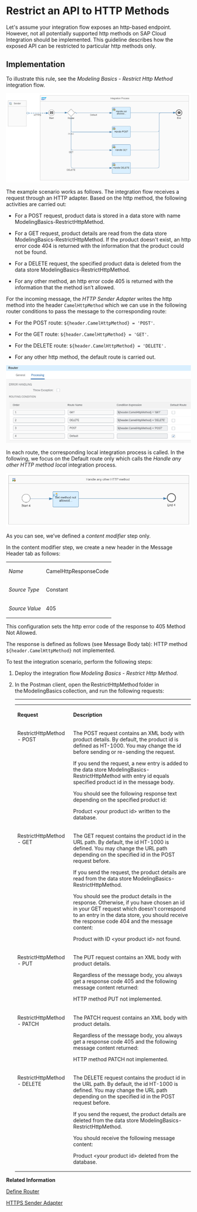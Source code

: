 <!-- loiof3486cb540514fc885f186673f155797 -->

# Restrict an API to HTTP Methods

Let's assume your integration flow exposes an http-based endpoint. However, not all potentially supported http methods on SAP Cloud Integration should be implemented. This guideline describes how the exposed API can be restricted to particular http methods only.



<a name="loiof3486cb540514fc885f186673f155797__section_f2f_4wq_lsb"/>

## Implementation

To illustrate this rule, see the *Modeling Basics - Restrict Http Method* integration flow.

![](images/2201_Basics_Restrict_API-1_571b2c3.png)

The example scenario works as follows. The integration flow receives a request through an HTTP adapter. Based on the http method, the following activities are carried out:

-   For a POST request, product data is stored in a data store with name ModelingBasics-RestrictHttpMethod.

-   For a GET request, product details are read from the data store ModelingBasics-RestrictHttpMethod. If the product doesn't exist, an http error code 404 is returned with the information that the product could not be found.

-   For a DELETE request, the specified product data is deleted from the data store ModelingBasics-RestrictHttpMethod.

-   For any other method, an http error code 405 is returned with the information that the method isn’t allowed.


For the incoming message, the *HTTP Sender Adapter* writes the http method into the header `CamelHttpMethod` which we can use in the following router conditions to pass the message to the corresponding route:

-   For the POST route: `${header.CamelHttpMethod} = 'POST'`.

-   For the GET route: `${header.CamelHttpMethod} = 'GET'`.

-   For the DELETE route: `${header.CamelHttpMethod} = 'DELETE'.`

-   For any other http method, the default route is carried out.


![](images/2201_Basics_Restrict_API-2_dc828f8.png)

In each route, the corresponding local integration process is called. In the following, we focus on the Default route only which calls the *Handle any other HTTP method local* integration process.

![](images/2201_Basics_Restrict_API-3_123b71f.png)

As you can see, we’ve defined a *content modifier* step only.

In the content modifier step, we create a new header in the Message Header tab as follows:


<table>
<tr>
<td valign="top">

*Name*



</td>
<td valign="top">

CamelHttpResponseCode



</td>
</tr>
<tr>
<td valign="top">

*Source Type*



</td>
<td valign="top">

Constant



</td>
</tr>
<tr>
<td valign="top">

*Source Value*



</td>
<td valign="top">

405



</td>
</tr>
</table>

This configuration sets the http error code of the response to 405 Method Not Allowed.

The response is defined as follows \(see Message Body tab\): HTTP method `${header.CamelHttpMethod}` not implemented.

To test the integration scenario, perform the following steps:

1.  Deploy the integration flow *Modeling Basics - Restrict Http Method*.

2.  In the Postman client, open the RestrictHttpMethod folder in the ModelingBasics collection, and run the following requests:

    ****


    <table>
    <tr>
    <th valign="top">

    Request


    
    </th>
    <th valign="top">

    Description


    
    </th>
    </tr>
    <tr>
    <td valign="top">

    RestrictHttpMethod - POST


    
    </td>
    <td valign="top">

    The POST request contains an XML body with product details. By default, the product id is defined as HT-1000. You may change the id before sending or re-sending the request.

    If you send the request, a new entry is added to the data store ModelingBasics-RestrictHttpMethod with entry id equals specified product id in the message body.

    You should see the following response text depending on the specified product id:

    Product <your product id\> written to the database.


    
    </td>
    </tr>
    <tr>
    <td valign="top">

    RestrictHttpMethod - GET


    
    </td>
    <td valign="top">

    The GET request contains the product id in the URL path. By default, the id HT-1000 is defined. You may change the URL path depending on the specified id in the POST request before.

    If you send the request, the product details are read from the data store ModelingBasics-RestrictHttpMethod.

    You should see the product details in the response. Otherwise, if you have chosen an id in your GET request which doesn't correspond to an entry in the data store, you should receive the response code 404 and the message content:

    Product with ID <your product id\> not found.


    
    </td>
    </tr>
    <tr>
    <td valign="top">

    RestrictHttpMethod - PUT


    
    </td>
    <td valign="top">

    The PUT request contains an XML body with product details.

    Regardless of the message body, you always get a response code 405 and the following message content returned:

    HTTP method PUT not implemented.


    
    </td>
    </tr>
    <tr>
    <td valign="top">

    RestrictHttpMethod - PATCH


    
    </td>
    <td valign="top">

    The PATCH request contains an XML body with product details.

    Regardless of the message body, you always get a response code 405 and the following message content returned:

    HTTP method PATCH not implemented.


    
    </td>
    </tr>
    <tr>
    <td valign="top">

    RestrictHttpMethod - DELETE


    
    </td>
    <td valign="top">

    The DELETE request contains the product id in the URL path. By default, the id HT-1000 is defined. You may change the URL path depending on the specified id in the POST request before.

    If you send the request, the product details are deleted from the data store ModelingBasics-RestrictHttpMethod.

    You should receive the following message content:

    Product <your product id\> deleted from the database.


    
    </td>
    </tr>
    </table>
    

**Related Information**  


[Define Router](define-router-d7fddbd.md "")

[HTTPS Sender Adapter](https-sender-adapter-0ae4a78.md "")

